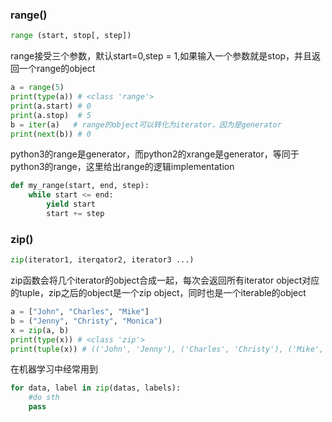 ### range()
```python
range (start, stop[, step])
```
range接受三个参数，默认start=0,step = 1,如果输入一个参数就是stop，并且返回一个range的object
```python
a = range(5)
print(type(a)) # <class 'range'>
print(a.start) # 0
print(a.stop)  # 5
b = iter(a)   # range的object可以转化为iterator，因为是generator
print(next(b)) # 0
```
python3的range是generator，而python2的xrange是generator，等同于python3的range，这里给出range的逻辑implementation
```python
def my_range(start, end, step):
    while start <= end:
        yield start
        start += step
```


### zip()
```python
zip(iterator1, iterqator2, iterator3 ...)
```
zip函数会将几个iterator的object合成一起，每次会返回所有iterator object对应的tuple，zip之后的object是一个zip object，同时也是一个iterable的object
```python
a = ["John", "Charles", "Mike"]
b = ("Jenny", "Christy", "Monica")
x = zip(a, b)
print(type(x)) # <class 'zip'>
print(tuple(x)) # (('John', 'Jenny'), ('Charles', 'Christy'), ('Mike', 'Monica'))， 因为是iterable所以也可以变成list
```
在机器学习中经常用到
```python
for data, label in zip(datas, labels):
    #do sth
    pass
```
